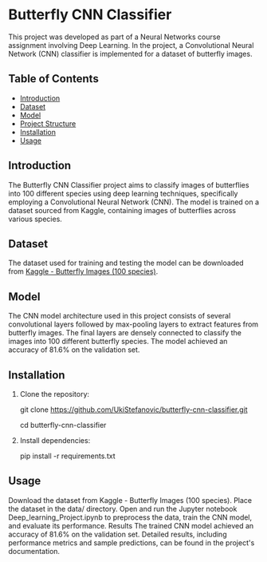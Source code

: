 # Butterfly CNN Classifier

This project was developed as part of a Neural Networks course assignment involving Deep Learning. In the project, a Convolutional Neural Network (CNN) classifier is implemented for a dataset of butterfly images.


## Table of Contents

- [Introduction](#introduction)
- [Dataset](#dataset)
- [Model](#model)
- [Project Structure](#project-structure)
- [Installation](#installation)
- [Usage](#usage)

## Introduction

The Butterfly CNN Classifier project aims to classify images of butterflies into 100 different species using deep learning techniques, specifically employing a Convolutional Neural Network (CNN). The model is trained on a dataset sourced from Kaggle, containing images of butterflies across various species.

## Dataset

The dataset used for training and testing the model can be downloaded from [Kaggle - Butterfly Images (100 species)](https://www.kaggle.com/datasets/gpiosenka/butterfly-images40-species).

## Model

The CNN model architecture used in this project consists of several convolutional layers followed by max-pooling layers to extract features from butterfly images. The final layers are densely connected to classify the images into 100 different butterfly species. The model achieved an accuracy of 81.6% on the validation set.


## Installation

1. Clone the repository:

    git clone https://github.com/UkiStefanovic/butterfly-cnn-classifier.git

    cd butterfly-cnn-classifier

2. Install dependencies:

    pip install -r requirements.txt

## Usage
Download the dataset from Kaggle - Butterfly Images (100 species).
Place the dataset in the data/ directory.
Open and run the Jupyter notebook Deep_learning_Project.ipynb to preprocess the data, train the CNN model, and evaluate its performance.
Results
The trained CNN model achieved an accuracy of 81.6% on the validation set. Detailed results, including performance metrics and sample predictions, can be found in the project's documentation.











